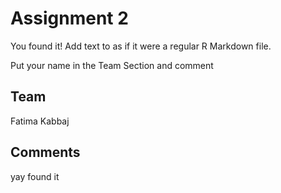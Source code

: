 # Assignment 2

You found it!  Add text to as if it were a regular R Markdown file.

Put your name in the Team Section and comment

## Team
Fatima Kabbaj

## Comments
yay found it 
